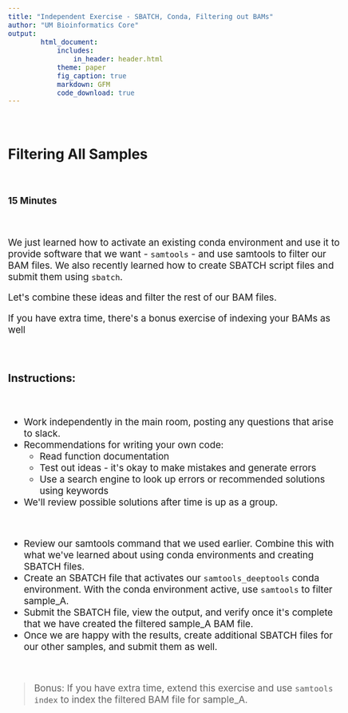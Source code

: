 ```yaml
---
title: "Independent Exercise - SBATCH, Conda, Filtering out BAMs"
author: "UM Bioinformatics Core"
output:
        html_document:
            includes:
                in_header: header.html
            theme: paper
            fig_caption: true
            markdown: GFM
            code_download: true
---
```

<style type="text/css">
body{ /* Normal  */
      font-size: 14pt;
  }
pre {
  font-size: 12pt
}
</style>

<br>

## Filtering All Samples

<br>

**15 Minutes**

<br>

We just learned how to activate an existing conda environment and use it to provide software that we want - `samtools` - and use samtools to filter our BAM files. We also recently learned how to create SBATCH script files and submit them using `sbatch`.

Let's combine these ideas and filter the rest of our BAM files. 

If you have extra time, there's a bonus exercise of indexing your BAMs as well

<br>

### Instructions:

<br>

- Work independently in the main room, posting any questions that arise to slack.
- Recommendations for writing your own code:
  - Read function documentation
  - Test out ideas - it's okay to make mistakes and generate errors
  - Use a search engine to look up errors or recommended solutions using keywords
- We'll review possible solutions after time is up as a group.

<br>

- Review our samtools command that we used earlier. Combine this with what we've learned about using conda environments and creating SBATCH files.
- Create an SBATCH file that activates our `samtools_deeptools` conda environment. With the conda environment active, use `samtools` to filter sample_A.
- Submit the SBATCH file, view the output, and verify once it's complete that we have created the filtered sample_A BAM file.
- Once we are happy with the results, create additional SBATCH files for our other samples, and submit them as well.

<br>

>Bonus: If you have extra time, extend this exercise and use `samtools index` to index the filtered BAM file for sample_A.

<br>
